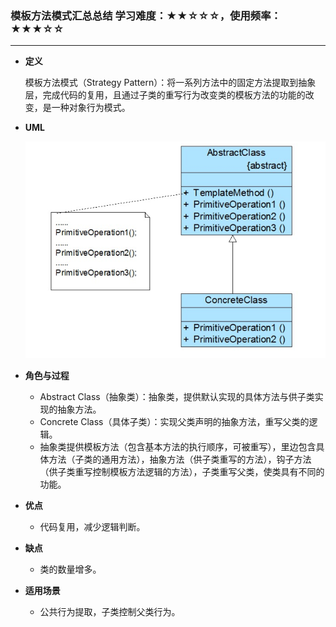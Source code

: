 ### 模板方法模式汇总总结	学习难度：★★☆☆☆，使用频率：★★★☆☆  

---

* **定义**

  模板方法模式（Strategy Pattern）：将一系列方法中的固定方法提取到抽象层，完成代码的复用，且通过子类的重写行为改变类的模板方法的功能的改变，是一种对象行为模式。
  
* **UML**

  ![模板方法模式结构图](模板方法模式结构图.png)

* **角色与过程**

  * Abstract Class（抽象类）：抽象类，提供默认实现的具体方法与供子类实现的抽象方法。
  * Concrete Class（具体子类）：实现父类声明的抽象方法，重写父类的逻辑。
  * 抽象类提供模板方法（包含基本方法的执行顺序，可被重写），里边包含具体方法（子类的通用方法），抽象方法（供子类重写的方法），钩子方法（供子类重写控制模板方法逻辑的方法），子类重写父类，使类具有不同的功能。
  
* **优点**

  * 代码复用，减少逻辑判断。
  
* **缺点**

  * 类的数量增多。
  
* **适用场景**

  * 公共行为提取，子类控制父类行为。

